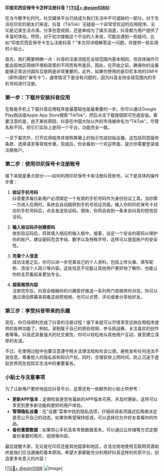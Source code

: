 **印度尼西亚保号卡怎样注册抖音？[[TG💪+ @esim1088](https://t.me/s/esim1088)]**

在当今数字化时代，社交媒体平台已经成为我们生活中不可或缺的一部分。对于生活在印尼的朋友们来说，抖音（TikTok）无疑是一个非常受欢迎的应用程序。无论是记录生活点滴、分享创意视频，还是单纯为了娱乐消遣，抖音都为用户提供了丰富的体验。然而，对于初次接触这个平台的人来说，可能会遇到一些疑问，比如“印度尼西亚保号卡怎么注册抖音？”本文将详细解答这一问题，并提供一些实用的小贴士。

首先，我们需要明确一点：抖音的注册流程在全球范围内基本相同，但具体操作可能会因地区网络环境和政策的不同而有所差异。因此，在开始之前，确保你的设备能够正常访问国际互联网是非常重要的。此外，如果你使用的是印尼本地的SIM卡（即所谓的“保号卡”），通常情况下是没有问题的，因为抖音支持全球范围内的手机号码进行注册。

### **第一步：下载并安装抖音应用**

在智能手机上下载抖音应用程序是最基础也是最重要的一步。你可以通过Google Play商店或Apple App Store搜索“TikTok”，然后点击下载按钮即可完成安装。需要注意的是，由于某些原因，抖音在中国大陆以外的市场被命名为“TikTok”。尽管名称不同，但它们实际上是同一个平台，功能完全一致。

一旦下载完毕，打开应用程序并按照屏幕上的指示完成初始设置。这包括同意服务条款、选择语言等常规步骤。完成后，你会看到一个欢迎界面，提示你需要登录或注册账户。

### **第二步：使用印尼保号卡注册账号**

接下来就是重点部分——如何利用印尼保号卡来注册抖音账号。以下是具体的操作步骤：

1. **验证手机号码**  
   抖音要求每位新用户必须绑定一个有效的手机号码作为身份验证工具。当你第一次进入应用时，系统会自动跳转到手机号验证页面。输入你的印尼保号卡对应的手机号码后，点击发送验证码。很快，你将会收到一条来自抖音的短信验证码。

2. **输入验证码并创建密码**  
   收到验证码后，将其填入相应的输入框中。接着，设定一个安全的密码以保护你的账户。建议密码包含字母、数字以及特殊字符，这样可以提高账户的安全性。

3. **完善个人信息**  
   成功注册之后，你可以进一步完善自己的个人资料。包括上传头像、填写昵称、添加个人简介等内容。这些信息不仅能让其他用户更好地了解你，也能让你的主页看起来更加专业。

4. **探索推荐内容**  
   注册完毕后，抖音会根据你的兴趣爱好推送一系列热门视频供你浏览。你可以通过滑动屏幕来观看这些短视频，也可以点赞、评论或者分享给好友。

### **第三步：享受抖音带来的乐趣**

现在，你已经顺利完成了抖音的注册过程！接下来就可以尽情享受这款应用程序提供的各种功能了。例如，录制属于自己的原创视频、参与挑战赛、关注喜欢的创作者等等。抖音还具备强大的社交属性，你可以轻松地与其他用户互动，甚至建立深厚的友谊。

不过，在使用过程中也要注意遵守相关法律法规和社会公德。避免发布任何违法不良信息，尊重他人的隐私权和知识产权。同时，合理安排上网时间，防止沉迷于虚拟世界而忽视现实生活中的重要事务。

### **小贴士与注意事项**

为了让新用户更好地适应抖音平台，这里还有一些额外的小贴士供参考：

- **更新APP版本**：定期检查是否有最新的APP版本可用，并及时更新。这样可以享受到更多新功能和更好的用户体验。
- **管理隐私设置**：在“设置”菜单中找到隐私选项，仔细阅读各项描述后再做决定是否公开自己的动态。如果你希望保持低调，可以选择仅允许好友查看你的作品。
- **备份重要数据**：如果担心手机丢失导致数据丢失，可以通过云存储等方式定期备份重要的照片、视频等内容。

最后提醒大家，无论是在印尼还是其他国家和地区，合法合规地使用互联网资源始终是我们应当遵循的基本原则。希望大家都能充分利用好抖音这样的优质平台，创造更多有意义的内容！

[[TG💪+ @esim1088](https://t.me/s/esim1088) ![Image](https://i.postimg.cc/4NQfJmqS/Snipaste-2025-05-13-00-14-12.png)]